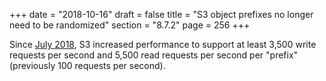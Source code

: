 +++
date = "2018-10-16"
draft = false
title = "S3 object prefixes no longer need to be randomized"
section = "8.7.2"
page = 256
+++

Since <a href="https://aws.amazon.com/about-aws/whats-new/2018/07/amazon-s3-announces-increased-request-rate-performance/" target="_blank">July 2018</a>, S3 increased performance to support at least 3,500 write requests per second and 5,500 read requests per second per "prefix" (previously 100 requests per second).

